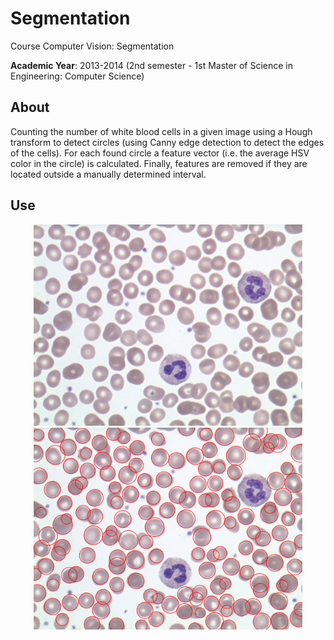 # Segmentation
Course Computer Vision: Segmentation

**Academic Year**: 2013-2014 (2nd semester - 1st Master of Science in Engineering: Computer Science)

## About
Counting the number of white blood cells in a given image using a Hough transform to detect circles (using Canny edge detection to detect the edges of the cells). For each found circle a feature vector (i.e. the average HSV color in the circle) is calculated. Finally, features are removed if they are located outside a manually determined interval.

## Use
<p align="center"><img src="https://github.com/matt77hias/Segmentation/blob/master/res/normal.jpg" width="430"><img src="https://github.com/matt77hias/Segmentation/blob/master/res/result.png" width="430"></p>
